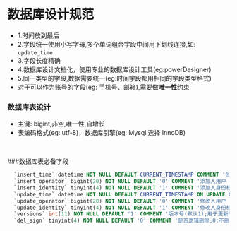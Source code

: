 # 数据库设计规范  

- 1.时间放到最后  
- 2.字段统一使用小写字母,多个单词组合字段中间用下划线连接,如: `update_time`    
- 3.字段长度精确  
- 4.数据库设计文档化，使用专业的数据库设计工具(eg:powerDesigner)  
- 5.同一类型的字段,数据需要统一(eg:时间字段都用相同的字段类型格式)  
- 对于可以作为账号的字段(eg: 手机号、邮箱),需要做**唯一性**约束  

### 数据库表设计  

- 主键: bigint,非空,唯一性,自增长  
- 表编码格式(eg: utf-8)，数据库引擎(eg: Mysql 选择 InnoDB)

​    

###数据库表必备字段  

```sql
  `insert_time` datetime NOT NULL DEFAULT CURRENT_TIMESTAMP COMMENT '创建时间',
  `insert_operator` bigint(20) NOT NULL DEFAULT '0' COMMENT '添加人用户 id',
  `insert_identity` tinyint(4) NOT NULL DEFAULT '1' COMMENT '添加人身份标识,0:前台用户;1:后台用户(默认)',
  `update_time` datetime NOT NULL DEFAULT CURRENT_TIMESTAMP ON UPDATE CURRENT_TIMESTAMP COMMENT '更新时间',
  `update_operator` bigint(20) NOT NULL DEFAULT '0' COMMENT '修改人用户 id',
  `update_identity` tinyint(4) NOT NULL DEFAULT '1' COMMENT '修改人身份标识;0:前台用户;1:后台用户(默认)',
  `versions` int(11) NOT NULL DEFAULT '1' COMMENT '版本号(默认1);用于更新时对比操作',
  `del_sign` tinyint(4) NOT NULL DEFAULT '0' COMMENT '是否逻辑删除;0:不删除(默认);1:逻辑删除;所有查询sql都要带上del=0这个条件',

```









